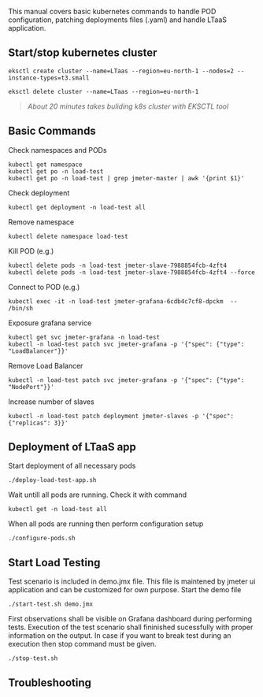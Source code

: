 
This manual covers basic kubernetes commands to handle POD configuration, patching deployments files (.yaml) 
and handle LTaaS application.

## Start/stop kubernetes cluster
`eksctl create cluster --name=LTaas --region=eu-north-1 --nodes=2 --instance-types=t3.small`

`eksctl delete cluster --name=LTaas --region=eu-north-1`

> *About 20 minutes takes buliding k8s cluster with EKSCTL tool* 

## Basic Commands
Check namespaces and PODs
```
kubectl get namespace
kubectl get po -n load-test
kubectl get po -n load-test | grep jmeter-master | awk '{print $1}'
```
Check deployment
```
kubectl get deployment -n load-test all
```

Remove namespace
```
kubectl delete namespace load-test
```

Kill POD (e.g.)
```
kubectl delete pods -n load-test jmeter-slave-7988854fcb-4zft4
kubectl delete pods -n load-test jmeter-slave-7988854fcb-4zft4 --force
```

Connect to POD (e.g.)
```
kubectl exec -it -n load-test jmeter-grafana-6cdb4c7cf8-dpckm  -- /bin/sh
```
Exposure grafana service
```
kubectl get svc jmeter-grafana -n load-test
kubectl -n load-test patch svc jmeter-grafana -p '{"spec": {"type": "LoadBalancer"}}'
```
Remove Load Balancer
```
kubectl -n load-test patch svc jmeter-grafana -p '{"spec": {"type": "NodePort"}}'
```
Increase number of slaves
```
kubectl -n load-test patch deployment jmeter-slaves -p '{"spec": {"replicas": 3}}'
```

## Deployment of LTaaS app
Start deployment of all necessary pods
```
./deploy-load-test-app.sh
```
Wait untill all pods are running. Check it with command
```
kubectl get -n load-test all
```
When all pods are running then perform configuration setup
```
./configure-pods.sh
```

## Start Load Testing
Test scenario is included in demo.jmx file. This file is maintened by jmeter ui application
and can be customized for own purpose.
Start the demo file 
```
./start-test.sh demo.jmx
```
First observations shall be visible on Grafana dashboard during performing tests. 
Execution of the test scenario shall fininished sucessfully with proper information on the output.
In case if you want to break test during an execution then stop command must be given.  
```
./stop-test.sh
```
## Troubleshooting
